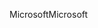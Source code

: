 <span data-ttu-id="e6f5c-101">Microsoft</span><span class="sxs-lookup"><span data-stu-id="e6f5c-101">Microsoft</span></span>